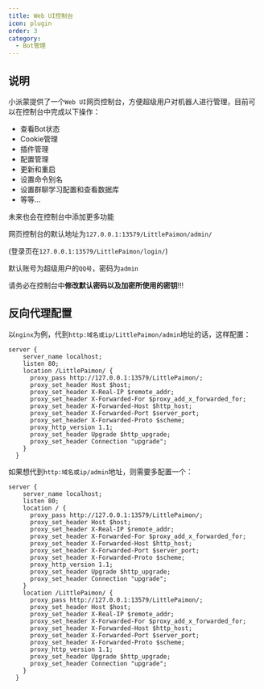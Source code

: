 ```yaml
---
title: Web UI控制台
icon: plugin
order: 3
category:
  - Bot管理
---
```


## 说明

小派蒙提供了一个`Web UI`网页控制台，方便超级用户对机器人进行管理，目前可以在控制台中完成以下操作：
- 查看Bot状态
- Cookie管理
- 插件管理
- 配置管理
- 更新和重启
- 设置命令别名
- 设置群聊学习配置和查看数据库
- 等等...

未来也会在控制台中添加更多功能

网页控制台的默认地址为`127.0.0.1:13579/LittlePaimon/admin/`

(登录页在`127.0.0.1:13579/LittlePaimon/login/`)

默认账号为超级用户的`QQ号`，密码为`admin`

请务必在控制台中**修改默认密码以及加密所使用的密钥**!!!


## 反向代理配置
以`nginx`为例，代到`http:域名或ip/LittlePaimon/admin`地址的话，这样配置：
```
server {
    server_name localhost;
    listen 80;
    location /LittlePaimon/ {
      proxy_pass http://127.0.0.1:13579/LittlePaimon/;
      proxy_set_header Host $host;
      proxy_set_header X-Real-IP $remote_addr;
      proxy_set_header X-Forwarded-For $proxy_add_x_forwarded_for;
      proxy_set_header X-Forwarded-Host $http_host;
      proxy_set_header X-Forwarded-Port $server_port;
      proxy_set_header X-Forwarded-Proto $scheme;
      proxy_http_version 1.1;
      proxy_set_header Upgrade $http_upgrade;
      proxy_set_header Connection "upgrade";
    }
  }
```
如果想代到`http:域名或ip/admin`地址，则需要多配置一个：
```{4-15}
server {
    server_name localhost;
    listen 80;
    location / {
      proxy_pass http://127.0.0.1:13579/LittlePaimon/;
      proxy_set_header Host $host;
      proxy_set_header X-Real-IP $remote_addr;
      proxy_set_header X-Forwarded-For $proxy_add_x_forwarded_for;
      proxy_set_header X-Forwarded-Host $http_host;
      proxy_set_header X-Forwarded-Port $server_port;
      proxy_set_header X-Forwarded-Proto $scheme;
      proxy_http_version 1.1;
      proxy_set_header Upgrade $http_upgrade;
      proxy_set_header Connection "upgrade";
    }
    location /LittlePaimon/ {
      proxy_pass http://127.0.0.1:13579/LittlePaimon/;
      proxy_set_header Host $host;
      proxy_set_header X-Real-IP $remote_addr;
      proxy_set_header X-Forwarded-For $proxy_add_x_forwarded_for;
      proxy_set_header X-Forwarded-Host $http_host;
      proxy_set_header X-Forwarded-Port $server_port;
      proxy_set_header X-Forwarded-Proto $scheme;
      proxy_http_version 1.1;
      proxy_set_header Upgrade $http_upgrade;
      proxy_set_header Connection "upgrade";
    }
  }
```
